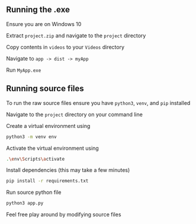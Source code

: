 ## Running the .exe

Ensure you are on Windows 10

Extract ``project.zip`` and navigate to the ``project`` directory

Copy contents in ``videos`` to your ``Videos`` directory

Navigate to ``app -> dist -> myApp``

Run ``MyApp.exe``



## Running source files

To run the raw source files ensure you have ``python3``, ``venv``, and ``pip`` installed

Navigate to the ``project`` directory on your command line

Create a virtual environment using
```bash
python3 -m venv env
```

Activate the virtual environment using
```bash
.\env\Scripts\activate
```

Install dependencies (this may take a few minutes)
```bash
pip install -r requirements.txt
```

Run source python file
```bash
python3 app.py
```

Feel free play around by modifying source files